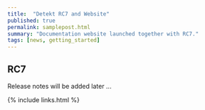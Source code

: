 ```yaml
---
title:  "Detekt RC7 and Website"
published: true
permalink: samplepost.html
summary: "Documentation website launched together with RC7."
tags: [news, getting_started]
---
```


## RC7 

Release notes will be added later ...

{% include links.html %}
